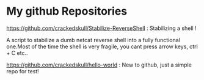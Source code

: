 # My github Repositories

https://github.com/crackedskull/Stabilize-ReverseShell  :  Stabilizing a shell !

A script to stabilize a dumb netcat reverse shell into a fully functional one.Most of the time the shell is very fragile, you cant press arrow keys, ctrl + C etc..

https://github.com/crackedskull/hello-world : New to github, just a simple repo for test!

